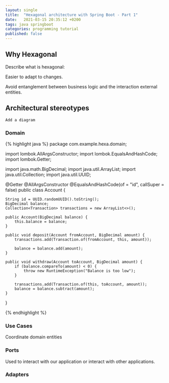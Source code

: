 ```yaml
---
layout: single
title:  "Hexagonal architecture with Spring Boot - Part 1"
date:   2021-03-15 20:35:12 +0200
tags: java springboot
categories: programming tutorial
published: false
---
```


## Why Hexagonal

Describe what is hexagonal:

Easier to adapt to changes.

Avoid entanglement between business logic and the interaction external entities.

## Architectural stereotypes

`Add a diagram`

### Domain

{% highlight java %}
package com.example.hexa.domain;


import lombok.AllArgsConstructor;
import lombok.EqualsAndHashCode;
import lombok.Getter;

import java.math.BigDecimal;
import java.util.ArrayList;
import java.util.Collection;
import java.util.UUID;

@Getter
@AllArgsConstructor
@EqualsAndHashCode(of = "id", callSuper = false)
public class Account {

    String id = UUID.randomUUID().toString();
    BigDecimal balance;
    Collection<Transaction> transactions = new ArrayList<>();

    public Account(BigDecimal balance) {
        this.balance = balance;
    }

    public void deposit(Account fromAccount, BigDecimal amount) {
        transactions.add(Transaction.of(fromAccount, this, amount));

        balance = balance.add(amount);
    }

    public void withdraw(Account toAccount, BigDecimal amount) {
        if (balance.compareTo(amount) < 0) {
            throw new RuntimeException("Balance is too low");
        }

        transactions.add(Transaction.of(this, toAccount, amount));
        balance = balance.subtract(amount);
    }
}

{% endhighlight %}

### Use Cases

Coordinate domain entities

### Ports

Used to interact with our application or interact with other applications.

### Adapters
